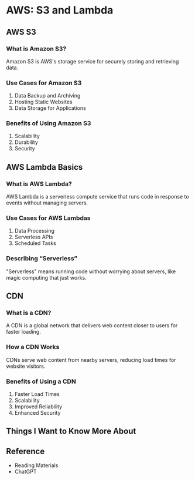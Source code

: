 # AWS: S3 and Lambda

## AWS S3

### What is Amazon S3?
Amazon S3 is AWS's storage service for securely storing and retrieving data.

### Use Cases for Amazon S3
1. Data Backup and Archiving
2. Hosting Static Websites
3. Data Storage for Applications

### Benefits of Using Amazon S3
1. Scalability
2. Durability
3. Security

## AWS Lambda Basics

### What is AWS Lambda?
AWS Lambda is a serverless compute service that runs code in response to events without managing servers.

### Use Cases for AWS Lambdas
1. Data Processing
2. Serverless APIs
3. Scheduled Tasks

### Describing “Serverless”
"Serverless" means running code without worrying about servers, like magic computing that just works.

## CDN

### What is a CDN?
A CDN is a global network that delivers web content closer to users for faster loading.

### How a CDN Works
CDNs serve web content from nearby servers, reducing load times for website visitors.

### Benefits of Using a CDN
1. Faster Load Times
2. Scalability
3. Improved Reliability
4. Enhanced Security

## Things I Want to Know More About

## Reference

- Reading Materials
- ChatGPT
